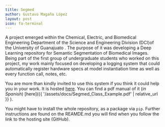 ```yaml
---
title: Segmed
author: Gustavo Magaña López
layout: post
icon: fa-terminal
---
```


A project emerged within the Chemical, Electric, and Biomedical Engineering Department of the Science and Engineering Division (DCI)of the University of Guanajuato . The purpose of it was developing a Deep Learning repository for Semantic Segmentation of Biomedical Images. Being part of the first group of undergraduate students who worked on this project, my work mainly focused on developing a logging system that could automatically register hardware specs at model instantiation time as well as every function call, notes, etc.

You are more than kindly invited to use this system if you think it could help you in your work. It is hosted [here](https://github.com/gmagannaDevelop/segnet/blob/callback_test/segnet/utils/Segmed.py). You can find a pdf manual of it (_in Spanish_) [here]({{ '/assets/docs/Segmed_Class_Example.pdf' | relative_url }} ).


You might have to install the whole repository, as a package via ```pip```. Further instructions are found on the REAMDE.md you will find when you follow the link to the hosting site (GitHub).

